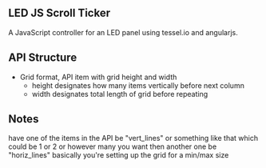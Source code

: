 LED JS Scroll Ticker
--------------------

A JavaScript controller for an LED panel using tessel.io and angularjs.


API Structure
--------------------
 - Grid format, API item with grid height and width
 	- height designates how many items vertically before next column
 	- width designates total length of grid before repeating



Notes
--------------------
have one of the items in the API be "vert_lines" or something like that
which could be 1 or 2 or however many you want
then another one be "horiz_lines"
basically you're setting up the grid for a min/max size